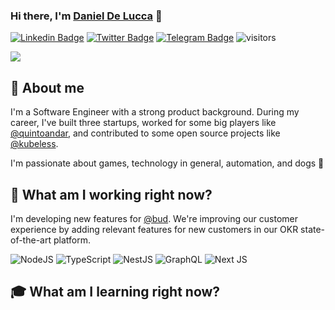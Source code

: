### Hi there, I'm [Daniel De Lucca](https://twitter.com/_odelucca) 👋
[![Linkedin Badge](https://img.shields.io/badge/-LinkedIn-0e76a8?style=flat-square&logo=Linkedin&logoColor=white)](https://linkedin.com/in/danieldelucca)
[![Twitter Badge](https://img.shields.io/badge/-Twitter-00acee?style=flat-square&logo=Twitter&logoColor=white)](https://twitter.com/_odelucca)
[![Telegram Badge](https://img.shields.io/badge/-Telegram-0088cc?style=flat-square&logo=Telegram&logoColor=white)](https://t.me/odelucca)
![visitors](https://visitor-badge.glitch.me/badge?page_id=delucca.delucca)

<img src="https://github-readme-stats.vercel.app/api?username=delucca&theme=dark&show_icons=true" />

## 🖖 About me
I'm a Software Engineer with a strong product background. During my career, I've built three startups, worked for some big players like [@quintoandar](https://github.com/quintoandar), and contributed to some open source projects like [@kubeless](https://kubeless.com).

I'm passionate about games, technology in general, automation, and dogs 🐶

## 👔 What am I working right now?

I'm developing new features for [@bud](https://getbud.co). We're improving our customer experience by adding relevant features for new customers in our OKR state-of-the-art platform.

<span display="inline">
  <img alt="NodeJS" src="https://img.shields.io/badge/node.js%20-%2343853D.svg?&style=for-the-badge&logo=node.js&logoColor=white"/>
  <img alt="TypeScript" src="https://img.shields.io/badge/typescript%20-%23007ACC.svg?&style=for-the-badge&logo=typescript&logoColor=white"/>
  <img alt="NestJS" src="https://img.shields.io/badge/nestjs%20-%23E0234E.svg?&style=for-the-badge&logo=nestjs&logoColor=white" />
  <img alt="GraphQL" src="https://img.shields.io/badge/-GraphQL-E10098?style=for-the-badge&logo=graphql"/>
  <img alt="Next JS" src="https://img.shields.io/badge/next%20js%20-%23000000.svg?&style=for-the-badge&logo=next.js&logoColor=white"/>
</span>

## 🎓 What am I learning right now?
